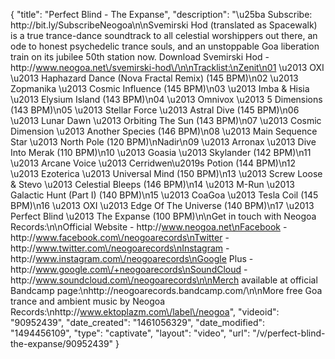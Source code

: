 {
    "title": "Perfect Blind - The Expanse",
    "description": "\u25ba Subscribe: http:\/\/bit.ly\/SubscribeNeogoa\n\nSvemirski Hod (translated as Spacewalk) is a true trance-dance soundtrack to all celestial worshippers out there, an ode to honest psychedelic trance souls, and an unstoppable Goa liberation train on its jubilee 50th station now. Download Svemirski Hod - http:\/\/www.neogoa.net\/svemirski-hod\/\n\nTracklist:\nZenit\n01 \u2013 OXI \u2013 Haphazard Dance (Nova Fractal Remix) (145 BPM)\n02 \u2013 Zopmanika \u2013 Cosmic Influence (145 BPM)\n03 \u2013 Imba & Hisia \u2013 Elysium Island (143 BPM)\n04 \u2013 Omnivox \u2013 5 Dimensions (143 BPM)\n05 \u2013 Stellar Force \u2013 Astral Dive (145 BPM)\n06 \u2013 Lunar Dawn \u2013 Orbiting The Sun (143 BPM)\n07 \u2013 Cosmic Dimension \u2013 Another Species (146 BPM)\n08 \u2013 Main Sequence Star \u2013 North Pole (120 BPM)\nNadir\n09 \u2013 Arronax \u2013 Dive Into Merak (110 BPM)\n10 \u2013 Goasia \u2013 Skylander (142 BPM)\n11 \u2013 Arcane Voice \u2013 Cerridwen\u2019s Potion (144 BPM)\n12 \u2013 Ezoterica \u2013 Universal Mind (150 BPM)\n13 \u2013 Screw Loose & Stevo \u2013 Celestial Bleeps (146 BPM)\n14 \u2013 M-Run \u2013 Galactic Hunt (Part I) (140 BPM)\n15 \u2013 CoaGoa \u2013 Tesla Coil (145 BPM)\n16 \u2013 OXI \u2013 Edge Of The Universe (140 BPM)\n17 \u2013 Perfect Blind \u2013 The Expanse (100 BPM)\n\nGet in touch with Neogoa Records:\n\nOfficial Website - http:\/\/www.neogoa.net\nFacebook - http:\/\/www.facebook.com\/neogoarecords\nTwitter - http:\/\/www.twitter.com\/neogoarecords\nInstagram - http:\/\/www.instagram.com\/neogoarecords\nGoogle Plus - http:\/\/www.google.com\/+neogoarecords\nSoundCloud - http:\/\/www.soundcloud.com\/neogoarecords\n\nMerch available at official Bandcamp page:\nhttp:\/\/neogoarecords.bandcamp.com\/\n\nMore free Goa trance and ambient music by Neogoa Records:\nhttp:\/\/www.ektoplazm.com\/label\/neogoa",
    "videoid": "90952439",
    "date_created": "1461056329",
    "date_modified": "1494456109",
    "type": "captivate",
    "layout": "video",
    "url": "\/v\/perfect-blind-the-expanse\/90952439"
}